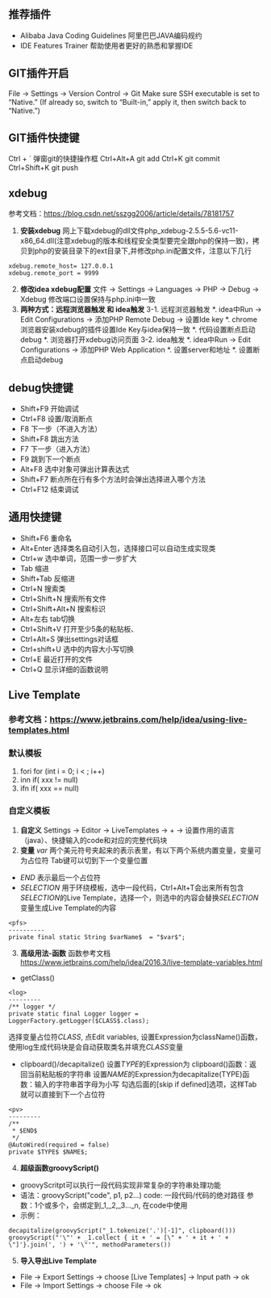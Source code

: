 ## **推荐插件**
* Alibaba Java Coding Guidelines 阿里巴巴JAVA编码规约
* IDE Features Trainer 帮助使用者更好的熟悉和掌握IDE

## **GIT插件开启**
File -> Settings -> Version Control -> Git
Make sure SSH executable is set to “Native.” (If already so, switch to “Built-in,” apply it, then switch back to “Native.”)

## **GIT插件快捷键**
Ctrl + `    弹窗git的快捷操作框
Ctrl+Alt+A  git add
Ctrl+K      git commit
Ctrl+Shift+K git push


## **xdebug**
参考文档：https://blog.csdn.net/sszgg2006/article/details/78181757
1. **安装xdebug**
网上下载xdebug的dll文件php_xdebug-2.5.5-5.6-vc11-x86_64.dll(注意xdebug的版本和线程安全类型要完全跟php的保持一致)，拷贝到php的安装目录下的ext目录下,并修改php.ini配置文件，注意以下几行
```
xdebug.remote_host= 127.0.0.1
xdebug.remote_port = 9999
```
2. **修改idea xdebug配置**
文件 -> Settings -> Languages -> PHP -> Debug -> Xdebug
修改端口设置保持与php.ini中一致
3. **两种方式：远程浏览器触发 和 idea触发**
3-1. 远程浏览器触发
*. idea中Run -> Edit Configurations -> 添加PHP Remote Debug -> 设置Ide key
*. chrome浏览器安装xdebug的插件设置Ide Key与idea保持一致
*. 代码设置断点启动debug
*. 浏览器打开xdebug访问页面
3-2. idea触发
*. idea中Run -> Edit Configurations -> 添加PHP Web Application
*. 设置server和地址
*. 设置断点启动debug

## **debug快捷键**
* Shift+F9  开始调试
* Ctrl+F8 设置/取消断点
* F8  下一步（不进入方法）
* Shift+F8 跳出方法
* F7  下一步（进入方法）
* F9  跳到下一个断点
* Alt+F8 选中对象可弹出计算表达式
* Shift+F7  断点所在行有多个方法时会弹出选择进入哪个方法
* Ctrl+F12 结束调试

## **通用快捷键**
* Shift+F6  重命名
* Alt+Enter 选择类名自动引入包，选择接口可以自动生成实现类
* Ctrl+w 选中单词，范围一步一步扩大
* Tab 缩进
* Shift+Tab 反缩进
* Ctrl+N 搜索类
* Ctrl+Shift+N  搜索所有文件
* Ctrl+Shift+Alt+N 搜索标识
* Alt+左右  tab切换
* Ctrl+Shift+V 打开至少5条的粘贴板、
* Ctrl+Alt+S 弹出settings对话框
* Ctrl+shift+U 选中的内容大小写切换
* Ctrl+E 最近打开的文件
* Ctrl+Q 显示详细的函数说明

## **Live Template**
### 参考文档：https://www.jetbrains.com/help/idea/using-live-templates.html
### 默认模板
1. fori   for (int i = 0; i < ; i++)
2. inn    if( xxx != null)
3. ifn    if( xxx == null)
### 自定义模板
1. **自定义**
Settings -> Editor -> LiveTemplates -> +  -> 设置作用的语言（java）、快捷输入的code和对应的完整代码块
2. **变量**
$var$ 两个美元符号夹起来的表示表里，有以下两个系统内置变量，变量可为占位符
Tab键可以切到下一个变量位置
* $END$ 表示最后一个占位符
* $SELECTION$ 用于环绕模板，选中一段代码，Ctrl+Alt+T会出来所有包含$SELECTION$的Live Template，选择一个，则选中的内容会替换$SELECTION$变量生成Live Template的内容
```
<pfs>
----------
private final static String $varName$  = "$var$";
```
3. **高级用法-函数**
函数参考文档 https://www.jetbrains.com/help/idea/2016.3/live-template-variables.html

* getClass()
```
<log>
---------
/** logger */
private static final Logger logger = LoggerFactory.getLogger($CLASS$.class);
```
选择变量占位符$CLASS$, 点Edit variables, 设置Expression为className()函数，使用log生成代码块是会自动获取类名并填充$CLASS$变量

* clipboard()/decapitalize()
设置$TYPE$的Expression为 clipboard()函数：返回当前粘贴板的字符串
设置$NAME$的Expression为decapitalize(TYPE)函数：输入的字符串首字母为小写
勾选后面的[skip if defined]选项，这样Tab就可以直接到下一个占位符

```
<pv>
---------
/**
 * $END$
 */
@AutoWired(required = false)
private $TYPE$ $NAME$;
```
4. **超级函数groovyScript()**

* groovyScritpt可以执行一段代码实现非常复杂的字符串处理功能
* 语法：groovyScript("code", p1, p2...)
  code: 一段代码/代码的绝对路径
  参数：1个或多个，会绑定到_1,_2,_3..._n, 在code中使用
* 示例：

```
decapitalize(groovyScript("_1.tokenize('.')[-1]", clipboard()))
groovyScript("'\"' + _1.collect { it + ' = [\" + ' + it + ' + \"]'}.join(', ') + '\"'", methodParameters())
```
5. **导入导出Live Template**

* File -> Export Settings -> choose [Live Templates] -> Input path -> ok
* File -> Import Settings -> choose File -> ok
